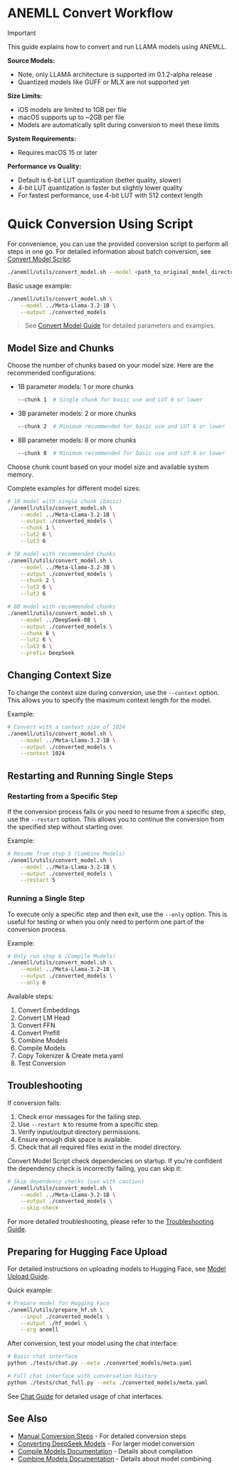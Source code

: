 # ANEMLL Convert Workflow

> [!Important]
> This guide explains how to convert and run LLAMA models using ANEMLL.
>
> **Source Models:**
> - Note, only LLAMA architecture is supported im 0.1.2-alpha release
> - Quantized models like GUFF or MLX are not supported yet
> 
> **Size Limits:**
> - iOS models are limited to 1GB per file
> - macOS supports up to ~2GB per file
> - Models are automatically split during conversion to meet these limits
> 
> **System Requirements:**
> - Requires macOS 15 or later
> 
> **Performance vs Quality:**
> - Default is 6-bit LUT quantization (better quality, slower)
> - 4-bit LUT quantization is faster but slightly lower quality
> - For fastest performance, use 4-bit LUT with 512 context length

# Quick Conversion Using Script

For convenience, you can use the provided conversion script to perform all steps in one go. For detailed information about batch conversion, see [Convert Model Script](convert_model.md).

```bash
./anemll/utils/convert_model.sh --model <path_to_original_model_directory> --output <output_directory> [options]
```

Basic usage example:
```bash
./anemll/utils/convert_model.sh \
    --model ../Meta-Llama-3.2-1B \
    --output ./converted_models
```

> See [Convert Model Guide](convert_model.md) for detailed parameters and examples.

## Model Size and Chunks

Choose the number of chunks based on your model size. Here are the recommended configurations:

- 1B parameter models: 1 or more chunks
  ```bash
  --chunk 1  # Single chunk for basic use and LUT 6 or lower
  ```
- 3B parameter models: 2 or more chunks
  ```bash
  --chunk 2  # Minimum recommended for basic use and LUT 6 or lower
  ```
- 8B parameter models: 8 or more chunks
  ```bash
  --chunk 8  # Minimum recommended for basic use and LUT 6 or lower
  ```

Choose chunk count based on your model size and available system memory.

Complete examples for different model sizes:
```bash
# 1B model with single chunk (basic)
./anemll/utils/convert_model.sh \
    --model ../Meta-Llama-3.2-1B \
    --output ./converted_models \
    --chunk 1 \
    --lut2 6 \
    --lut3 6

# 3B model with recommended chunks
./anemll/utils/convert_model.sh \
    --model ../Meta-Llama-3.2-3B \
    --output ./converted_models \
    --chunk 2 \
    --lut2 6 \
    --lut3 6

# 8B model with recommended chunks
./anemll/utils/convert_model.sh \
    --model ../DeepSeek-8B \
    --output ./converted_models \
    --chunk 8 \
    --lut2 6 \
    --lut3 6 \
    --prefix DeepSeek
```


## Changing Context Size

To change the context size during conversion, use the `--context` option. This allows you to specify the maximum context length for the model.

Example:
```bash
# Convert with a context size of 1024
./anemll/utils/convert_model.sh \
    --model ../Meta-Llama-3.2-1B \
    --output ./converted_models \
    --context 1024
```

## Restarting and Running Single Steps

### Restarting from a Specific Step
If the conversion process fails or you need to resume from a specific step, use the `--restart` option. This allows you to continue the conversion from the specified step without starting over.

Example:
```bash
# Resume from step 5 (Combine Models)
./anemll/utils/convert_model.sh \
    --model ../Meta-Llama-3.2-1B \
    --output ./converted_models \
    --restart 5
```

### Running a Single Step
To execute only a specific step and then exit, use the `--only` option. This is useful for testing or when you only need to perform one part of the conversion process.

Example:
```bash
# Only run step 6 (Compile Models)
./anemll/utils/convert_model.sh \
    --model ../Meta-Llama-3.2-1B \
    --output ./converted_models \
    --only 6
```

Available steps:
1. Convert Embeddings
2. Convert LM Head
3. Convert FFN
4. Convert Prefill
5. Combine Models
6. Compile Models
7. Copy Tokenizer & Create meta.yaml
8. Test Conversion

## Troubleshooting

If conversion fails:

1. Check error messages for the failing step.
2. Use `--restart N` to resume from a specific step.
3. Verify input/output directory permissions.
4. Ensure enough disk space is available.
5. Check that all required files exist in the model directory.

Convert Model Script check dependencies on startup. If you're confident the dependency check is incorrectly failing, you can skip it:
```bash
# Skip dependency checks (use with caution)
./anemll/utils/convert_model.sh \
    --model ../Meta-Llama-3.2-1B \
    --output ./converted_models \
    --skip-check
```

For more detailed troubleshooting, please refer to the [Troubleshooting Guide](./troubleshooting.md).

## Preparing for Hugging Face Upload

For detailed instructions on uploading models to Hugging Face, see [Model Upload Guide](./upload_model.md).

Quick example:
```bash
# Prepare model for Hugging Face
./anemll/utils/prepare_hf.sh \
    --input ./converted_models \
    --output ./hf_model \
    --org anemll
```


After conversion, test your model using the chat interface:
```bash
# Basic chat interface
python ./tests/chat.py --meta ./converted_models/meta.yaml

# Full chat interface with conversation history
python ./tests/chat_full.py --meta ./converted_models/meta.yaml
```

See [Chat Guide](./chat.md) for detailed usage of chat interfaces.

## See Also
- [Manual Conversion Steps](manual_conversion.md) - For detailed conversion steps
- [Converting DeepSeek Models](ConvertingDeepSeek.md) - For larger model conversion
- [Compile Models Documentation](compile_models.md) - Details about compilation
- [Combine Models Documentation](combine_models.md) - Details about model combining

    

